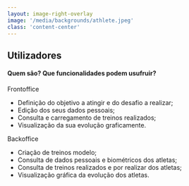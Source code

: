```yaml
---
layout: image-right-overlay
image: '/media/backgrounds/athlete.jpeg'
class: 'content-center'
---
```


<h2 class="font-300 no-mb">Utilizadores</h2>
<h4 class="mb-4 uppercase text-sm">Quem são? Que funcionalidades podem usufruir?</h4>

<div class="flex flex-col justify-center gap-4">
<v-clicks>

<div>
    <IconBox class="inline-flex">
        <template v-slot:default>
        <AthleteIcon class="w-30px h-30px text-altBlue dark:text-current" />
        </template>
        <template v-slot:title>
        <p class="font-800 text-lg no-m no-pt uppercase dark:text-current text-altBlue">Atletas</p>
        </template>
    </IconBox>
    <p class="text-xs no-m text-beapt italic">Frontoffice</p>
    <ul class="text-xs mt-2">
    <li>Definição do objetivo a atingir e do desafio a realizar;</li>
    <li>Edição dos seus dados pessoais;</li>
    <li>Consulta e carregamento de treinos realizados;</li>
    <li>Visualização da sua evolução graficamente.</li>
    </ul>
</div>

<div>
    <IconBox class="inline-flex">
        <template v-slot:default>
        <TrainerIcon class="w-30px h-30px text-altBlue dark:text-current" />
        </template>
        <template v-slot:title>
        <p class="font-800 text-lg no-m no-pt uppercase dark:text-current text-altBlue">Treinadores</p>
        </template>
    </IconBox>
    <p class="text-xs no-m text-beapt italic">Backoffice</p>
    <ul class="text-xs mt-2">
    <li>Criação de treinos modelo;</li>
    <li>Consulta de dados pessoais e biométricos dos atletas;</li>
    <li>Consulta de treinos realizados e por realizar dos atletas;</li>
    <li>Visualização gráfica da evolução dos atletas.</li>
    </ul>
</div>
</v-clicks>
</div>